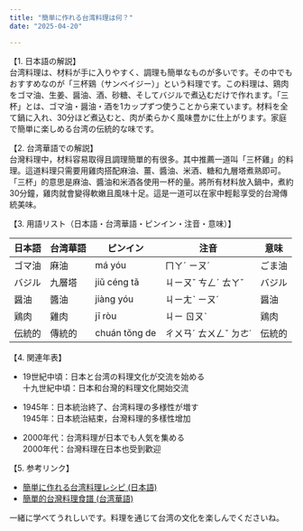 ```yaml
---
title: "簡単に作れる台湾料理は何？"
date: "2025-04-20"

---
```


【1. 日本語の解説】  
台湾料理は、材料が手に入りやすく、調理も簡単なものが多いです。その中でもおすすめなのが「三杯鶏（サンベイジー）」という料理です。この料理は、鶏肉をゴマ油、生姜、醤油、酒、砂糖、そしてバジルで煮込むだけで作れます。「三杯」とは、ゴマ油・醤油・酒を1カップずつ使うことから来ています。材料を全て鍋に入れ、30分ほど煮込むと、肉が柔らかく風味豊かに仕上がります。家庭で簡単に楽しめる台湾の伝統的な味です。

【2. 台湾華語での解説】  
台灣料理中，材料容易取得且調理簡單的有很多。其中推薦一道叫「三杯雞」的料理。這道料理只需要用雞肉搭配麻油、薑、醬油、米酒、糖和九層塔煮熟即可。「三杯」的意思是麻油、醬油和米酒各使用一杯的量。將所有材料放入鍋中，煮約30分鐘，雞肉就會變得軟嫩且風味十足。這是一道可以在家中輕鬆享受的台灣傳統美味。

【3. 用語リスト（日本語・台湾華語・ピンイン・注音・意味）】

| 日本語 | 台湾華語 | ピンイン | 注音 | 意味 |
|---|---|---|---|---|
| ゴマ油 | 麻油 | má yóu | ㄇㄚˊ ㄧㄡˊ | ごま油 |
| バジル | 九層塔 | jiǔ céng tǎ | ㄐㄧㄡˇ ㄘㄥˊ ㄊㄚˇ | バジル |
| 醤油 | 醬油 | jiàng yóu | ㄐㄧㄤˋ ㄧㄡˊ | 醤油 |
| 鶏肉 | 雞肉 | jī ròu | ㄐㄧ ㄖㄡˋ | 鶏肉 |
| 伝統的 | 傳統的 | chuán tǒng de | ㄔㄨㄢˊ ㄊㄨㄥˇ ㄉㄜ˙ | 伝統的 |

【4. 関連年表】  

- 19世紀中頃：日本と台湾の料理文化が交流を始める  
十九世紀中頃：日本和台灣的料理文化開始交流  

- 1945年：日本統治終了、台湾料理の多様性が増す  
1945年：日本統治結束，台灣料理的多樣性增加  

- 2000年代：台湾料理が日本でも人気を集める  
2000年代：台灣料理在日本也受到歡迎  

【5. 参考リンク】  

- [簡単に作れる台湾料理レシピ (日本語)](https://www.kurashiru.com/recipes/285xrd)  
- [簡單的台灣料理食譜 (台湾華語)](https://icook.tw/recipes/302300)  

一緒に学べてうれしいです。料理を通じて台湾の文化を楽しんでくださいね。
